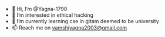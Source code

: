 - 👋 Hi, I’m @Yagna-1790
- 👀 I’m interested in ethical hacking 
- 🌱 I’m currently learning cse in gitam deemed to be university 
- 📫 Reach me on vamshiyagna2003@gmail.com 

<!---
Yagna-1790/Yagna-1790 is a ✨ special ✨ repository because its `README.md` (this file) appears on your GitHub profile.
You can click the Preview link to take a look at your changes.
--->
